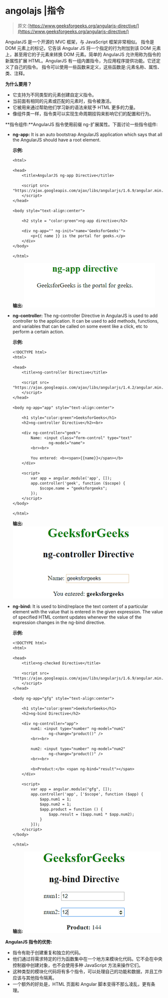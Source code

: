 # angolajs |指令

> 原文:[https://www.geeksforgeeks.org/angularjs-directive/](https://www.geeksforgeeks.org/angularjs-directive/)

AngularJS 是一个开源的 MVC 框架，与 JavaScript 框架非常相似。
指令是 DOM 元素上的标记，它告诉 Angular JS 将一个指定的行为附加到该 DOM 元素上，甚至用它的子元素来转换 DOM 元素。简单的 AngularJS 允许用称为指令的新属性扩展 HTML。AngularJS 有一组内置指令，为应用程序提供功能。它还定义了自己的指令。
指令可以使用一些函数来定义，这些函数是:元素名称、属性、类、注释。

**为什么要用？**

*   它支持为不同类型的元素创建自定义指令。
*   当前面有相同的元素或匹配的元素时，指令被激活。
*   它被用来通过帮助他们学习新的语法来赋予 HTML 更多的力量。
*   像组件类一样，指令类可以实现生命周期挂钩来影响它们的配置和行为。

**指令组件:**AngularJS 指令使用前缀 ng-扩展属性。下面讨论一些指令组件:

*   **ng-app:** It is an auto bootstrap AngularJS application which says that all the AngularJS should have a root element.

    **示例:**

    ```
    <html> 

    <head> 
        <title>AngularJS ng-app Directive</title> 

        <script src= 
    "https://ajax.googleapis.com/ajax/libs/angularjs/1.6.9/angular.min.js"> 
        </script> 
    </head> 

    <body style="text-align:center"> 

        <h2 style = "color:green">ng-app directive</h2> 

        <div ng-app="" ng-init="name='GeeksforGeeks'"> 
            <p>{{ name }} is the portal for geeks.</p> 
        </div> 
    </body> 

    </html> 
    ```

    **输出:**
    ![](img/70c5d3fcbddee0ea74fbf1a0aa8f419a.png)

*   **ng-controller:** The ng-controller Directive in AngularJS is used to add controller to the application. It can be used to add methods, functions, and variables that can be called on some event like a click, etc to perform a certain action.

    **示例:**

    ```
    <!DOCTYPE html> 
    <html> 

    <head> 
        <title>ng-controller Directive</title> 

        <script src= 
    "https://ajax.googleapis.com/ajax/libs/angularjs/1.4.2/angular.min.js"> 
        </script> 
    </head> 

    <body ng-app="app" style="text-align:center"> 

        <h1 style="color:green">GeeksforGeeks</h1> 
        <h2>ng-controller Directive</h2><br> 

        <div ng-controller="geek"> 
            Name: <input class="form-control" type="text"
                    ng-model="name"> 
            <br><br> 

            You entered: <b><span>{{name}}</span></b> 
        </div> 

        <script> 
            var app = angular.module('app', []); 
            app.controller('geek', function ($scope) { 
                $scope.name = "geeksforgeeks"; 
            }); 
        </script> 
    </body> 

    </html> 
    ```

    **输出:**
    ![](img/9f6408157d8bbc41a43af7cb63247b34.png)

*   **ng-bind:** It is used to bind/replace the text content of a particular element with the value that is entered in the given expression. The value of specified HTML content updates whenever the value of the expression changes in the ng-bind directive.

    **示例:**

    ```
    <!DOCTYPE html> 
    <html> 

    <head> 
        <title>ng-checked Directive</title> 

        <script src= 
    "https://ajax.googleapis.com/ajax/libs/angularjs/1.6.9/angular.min.js"> 
        </script> 
    </head> 

    <body ng-app="gfg" style="text-align:center"> 

        <h1 style="color:green">GeeksforGeeks</h1> 
        <h2>ng-bind Directive</h2>         

        <div ng-controller="app"> 
            num1: <input type="number" ng-model="num1"
                    ng-change="product()" /> 
            <br><br> 

            num2: <input type="number" ng-model="num2"
                    ng-change="product()" /> 
            <br><br> 

            <b>Product:</b> <span ng-bind="result"></span> 
        </div> 

        <script> 
            var app = angular.module("gfg", []); 
            app.controller('app', ['$scope', function ($app) { 
                $app.num1 = 1; 
                $app.num2 = 1; 
                $app.product = function () { 
                    $app.result = ($app.num1 * $app.num2); 
                } 
            }]); 
        </script> 
    </body> 

    </html> 
    ```

    **输出:**
    ![](img/dec89db8d29d7cff43eab3b97ec1de4e.png)

**AngularJS 指令的优势:**

*   指令有助于创建重复和独立的代码。
*   他们通过将需求特定的行为函数集中在一个地方来模块化代码。它不会在中央控制器中创建对象，也不会使用多种 JavaScript 方法来操作它们。
*   这种类型的模块化代码将有多个指令，可以处理自己的功能和数据，并且工作应该与其他指令隔离。
*   一个额外的好处是，HTML 页面和 Angular 脚本变得不那么凌乱，更有条理。